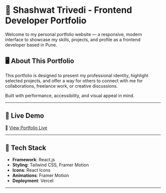 # 💼 Shashwat Trivedi - Frontend Developer Portfolio

Welcome to my personal portfolio website — a responsive, modern interface to showcase my skills, projects, and profile as a frontend developer based in Pune.

## 🖥️ About This Portfolio

This portfolio is designed to present my professional identity, highlight selected projects, and offer a way for others to connect with me for collaborations, freelance work, or creative discussions.

Built with performance, accessibility, and visual appeal in mind.

---

## 🚀 Live Demo

🔗 [View Portfolio Live](#profile-mauve-phi.vercel.app)  

---

## 🔧 Tech Stack

- **Framework**: React.js
- **Styling**: Tailwind CSS, Framer Motion
- **Icons**: React Icons
- **Animations**: Framer Motion
- **Deployment**: Vercel 

---
